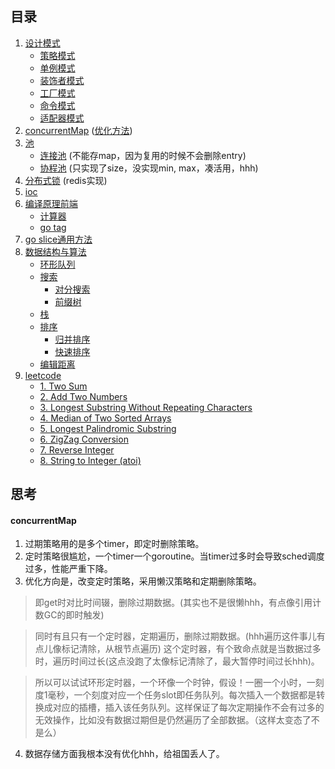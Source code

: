 ## 目录
1. [设计模式](gof)
    * [策略模式](gof/strategy)
    * [单例模式](gof/singleton)
    * [装饰者模式](gof/decorator)
    * [工厂模式](gof/factory)
    * [命令模式](gof/command)
    * [适配器模式](gof/adapter)
1. [concurrentMap](cache/memoryCache.go) ([优化方法](./README.md#17))
1. [池](pool)
    * [连接池](pool/conncet-pool.go) (不能存map，因为复用的时候不会删除entry)
    * [协程池](pool/coroutine-pool.go) (只实现了size，没实现min, max，凑活用，hhh)
1. [分布式锁](lock/redis_mutex.go) (redis实现)
1. [ioc](ioc)
1. [编译原理前端](parser)
    * [计算器](parser/calculator/)
    * [go tag](parser/tag/)
1. [go slice通用方法](slice/)
1. [数据结构与算法](algorithms/)
    * [环形队列](algorithms/queue)
    * [搜索](algorithms/search)
        * [对分搜索](algorithms/search/binary.go)
        * [前缀树](algorithms/search/trie.go)
    * [栈](algorithms/stack)
    * [排序](algorithms/sort)
        * [归并排序](algorithms/sort/merge_sort.go)
        * [快速排序](algorithms/sort/quick_sort.go)
    * [编辑距离](algorithms/levenshtein/)
1. [leetcode](leetcode)
    * [1. Two Sum](leetcode/1.%20Two%20Sum.go)
    * [2. Add Two Numbers](leetcode/2.%20Add%20Two%20Numbers.go)
    * [3. Longest Substring Without Repeating Characters](leetcode/3.%20Longest%20Substring%20Without%20Repeating%20Characters.go)
    * [4. Median of Two Sorted Arrays](leetcode/4.%20Median%20of%20Two%20Sorted%20Arrays.go)
    * [5. Longest Palindromic Substring](leetcode/5.%20Longest%20Palindromic%20Substring.go)
    * [6. ZigZag Conversion](leetcode/6.%20ZigZag%20Conversion.go)
    * [7. Reverse Integer](leetcode/7.%20Reverse%20Integer.go)
    * [8. String to Integer (atoi)](leetcode/8.%20String%20to%20Integer%20(atoi).go)

## 思考
#### concurrentMap
1. 过期策略用的是多个timer，即定时删除策略。
2. 定时策略很尴尬，一个timer一个goroutine。当timer过多时会导致sched调度过多，性能严重下降。
3. 优化方向是，改变定时策略，采用懒汉策略和定期删除策略。
> 即get时对比时间辍，删除过期数据。(其实也不是很懒hhh，有点像引用计数GC的即时触发)

> 同时有且只有一个定时器，定期遍历，删除过期数据。(hhh遍历这件事儿有点儿像标记清除，从根节点遍历) 这个定时器，有个致命点就是当数据过多时，遍历时间过长(这点没跑了太像标记清除了，最大暂停时间过长hhh)。

> 所以可以试试环形定时器，一个环像一个时钟，假设！一圈一个小时，一刻度1毫秒，一个刻度对应一个任务slot即任务队列。每次插入一个数据都是转换成对应的插槽，插入该任务队列。这样保证了每次定期操作不会有过多的无效操作，比如没有数据过期但是仍然遍历了全部数据。（这样太变态了不是么）
4. 数据存储方面我根本没有优化hhh，给祖国丢人了。
